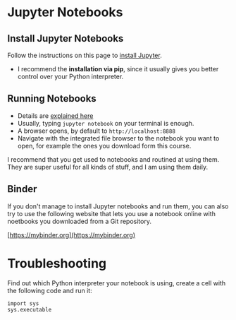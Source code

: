 # Jupyter Notebooks


## Install Jupyter Notebooks

Follow the instructions on this page to [install Jupyter](https://jupyter.org/install).

* I recommend the **installation via pip**, since it usually gives you better control over your Python interpreter.


## Running Notebooks

* Details are [explained here](https://jupyter.readthedocs.io/en/latest/running.html#running)
* Usually, typing `jupyter notebook` on your terminal is enough.
* A browser opens, by default to `http://localhost:8888`
* Navigate with the integrated file browser to the notebook you want to open, for example the ones you download form this course.

I recommend that you get used to notebooks and routined at using them. They are super useful for all kinds of stuff, and I am using them daily. 


## Binder

If you don't manage to install Jupyter notebooks and run them, you can also try to use the following website that lets you use a notebook online with noetbooks you downloaded from a Git repository. 

[https://mybinder.org](https://mybinder.org)




# Troubleshooting



Find out which Python interpreter your notebook is using, create a cell with the following code and run it:

```
import sys
sys.executable
```


